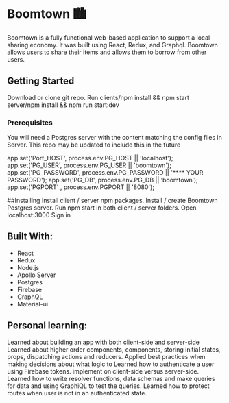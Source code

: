 # Boomtown 🏙
Boomtown is a fully functional web-based application to support a local sharing economy. It was built using React, Redux, and Graphql. Boomtown allows users to share their items and allows them to borrow from other users. 

## Getting Started
Download or clone git repo. Run
clients/npm install && npm start
server/npm install && npm run start:dev

### Prerequisites
You will need a Postgres server with the content matching the config files in Server. This repo may be updated to include this in the future

  app.set('Port_HOST', process.env.PG_HOST || 'localhost');
  app.set('PG_USER', process.env.PG_USER || 'boomtown');
  app.set('PG_PASSWORD', process.env.PG_PASSWORD || '**** YOUR PASSWORD');
  app.set('PG_DB', process.env.PG_DB || ‘boomtown’);
  app.set('PGPORT' , process.env.PGPORT || '8080');

##Installing
Install client / server npm packages. Install / create Boomtown Postgres server. Run npm start in both client / server folders. Open localhost:3000 Sign in

## Built With:
* React
* Redux
* Node.js
* Apollo Server
* Postgres
* Firebase
* GraphQL
* Material-ui

## Personal learning:
Learned about building an app with both client-side and server-side
Learned about higher order components, components, storing initial states, props, dispatching actions and reducers.
Applied best practices when making decisions about what logic to 
Learned how to authenticate a user using Firebase tokens. implement on client-side versus server-side.
Learned how to write resolver functions, data schemas and make queries for data and using GraphiQL to test the queries.
Learned how to protect routes when user is not in an authenticated state.

